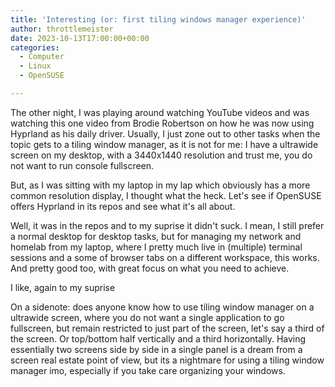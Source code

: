 ```yaml
---
title: 'Interesting (or: first tiling windows manager experience)'
author: throttlemeister
date: 2023-10-13T17:00:00+00:00
categories:
  - Computer
  - Linux
  - OpenSUSE

---
```

The other night, I was playing around watching YouTube videos and was watching this one video from Brodie Robertson on how he was now using Hyprland as his daily driver. Usually, I just zone out to other tasks when the topic gets to a tiling window manager, as it is not for me: I have a ultrawide screen on my desktop, with a 3440x1440 resolution and trust me, you do not want to run console fullscreen. 

But, as I was sitting with my laptop in my lap which obviously has a more common resolution display, I thought what the heck. Let's see if OpenSUSE offers Hyprland in its repos and see what it's all about.

Well, it was in the repos and to my suprise it didn't suck. I mean, I still prefer a normal desktop for desktop tasks, but for managing my network and homelab from my laptop, where I pretty much live in (multiple) terminal sessions and a some of browser tabs on a different workspace, this works. And pretty good too, with great focus on what you need to achieve.

I like, again to my suprise

On a sidenote: does anyone know how to use tiling window manager on a ultrawide screen, where you do not want a single application to go fullscreen, but remain restricted to just part of the screen, let's say a third of the screen. Or top/bottom half vertically and a third horizontally. Having essentially two screens side by side in a single panel is a dream from a screen real estate point of view, but its a nightmare for using a tiling window manager imo, especially if you take care organizing your windows.
